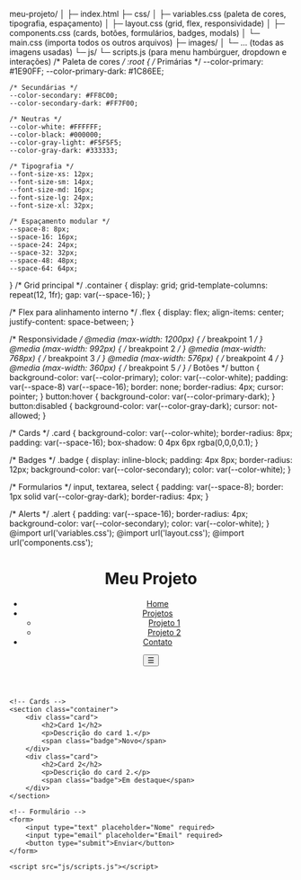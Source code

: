 meu-projeto/
│
├─ index.html
├─ css/
│   ├─ variables.css      (paleta de cores, tipografia, espaçamento)
│   ├─ layout.css         (grid, flex, responsividade)
│   ├─ components.css     (cards, botões, formulários, badges, modals)
│   └─ main.css           (importa todos os outros arquivos)
├─ images/
│   └─ ... (todas as imagens usadas)
└─ js/
    └─ scripts.js         (para menu hambúrguer, dropdown e interações)
    /* Paleta de cores */
:root {
    /* Primárias */
    --color-primary: #1E90FF;
    --color-primary-dark: #1C86EE;

    /* Secundárias */
    --color-secondary: #FF8C00;
    --color-secondary-dark: #FF7F00;

    /* Neutras */
    --color-white: #FFFFFF;
    --color-black: #000000;
    --color-gray-light: #F5F5F5;
    --color-gray-dark: #333333;

    /* Tipografia */
    --font-size-xs: 12px;
    --font-size-sm: 14px;
    --font-size-md: 16px;
    --font-size-lg: 24px;
    --font-size-xl: 32px;

    /* Espaçamento modular */
    --space-8: 8px;
    --space-16: 16px;
    --space-24: 24px;
    --space-32: 32px;
    --space-48: 48px;
    --space-64: 64px;
}
/* Grid principal */
.container {
    display: grid;
    grid-template-columns: repeat(12, 1fr);
    gap: var(--space-16);
}

/* Flex para alinhamento interno */
.flex {
    display: flex;
    align-items: center;
    justify-content: space-between;
}

/* Responsividade */
@media (max-width: 1200px) { /* breakpoint 1 */ }
@media (max-width: 992px)  { /* breakpoint 2 */ }
@media (max-width: 768px)  { /* breakpoint 3 */ }
@media (max-width: 576px)  { /* breakpoint 4 */ }
@media (max-width: 360px)  { /* breakpoint 5 */ }
/* Botões */
button {
    background-color: var(--color-primary);
    color: var(--color-white);
    padding: var(--space-8) var(--space-16);
    border: none;
    border-radius: 4px;
    cursor: pointer;
}
button:hover { background-color: var(--color-primary-dark); }
button:disabled { background-color: var(--color-gray-dark); cursor: not-allowed; }

/* Cards */
.card {
    background-color: var(--color-white);
    border-radius: 8px;
    padding: var(--space-16);
    box-shadow: 0 4px 6px rgba(0,0,0,0.1);
}

/* Badges */
.badge {
    display: inline-block;
    padding: 4px 8px;
    border-radius: 12px;
    background-color: var(--color-secondary);
    color: var(--color-white);
}

/* Formularios */
input, textarea, select {
    padding: var(--space-8);
    border: 1px solid var(--color-gray-dark);
    border-radius: 4px;
}

/* Alerts */
.alert {
    padding: var(--space-16);
    border-radius: 4px;
    background-color: var(--color-secondary);
    color: var(--color-white);
}
@import url('variables.css');
@import url('layout.css');
@import url('components.css');
<!DOCTYPE html>
<html lang="pt-BR">
<head>
    <meta charset="UTF-8">
    <meta name="viewport" content="width=device-width, initial-scale=1.0">
    <title>Meu Projeto CSS3</title>
    <link rel="stylesheet" href="css/main.css">
</head>
<body>
    <!-- Menu -->
    <header class="flex">
        <h1>Meu Projeto</h1>
        <nav>
            <ul class="flex">
                <li><a href="#">Home</a></li>
                <li><a href="#">Projetos</a>
                    <ul class="dropdown">
                        <li><a href="#">Projeto 1</a></li>
                        <li><a href="#">Projeto 2</a></li>
                    </ul>
                </li>
                <li><a href="#">Contato</a></li>
            </ul>
        </nav>
        <button class="hamburger">☰</button>
    </header>

    <!-- Cards -->
    <section class="container">
        <div class="card">
            <h2>Card 1</h2>
            <p>Descrição do card 1.</p>
            <span class="badge">Novo</span>
        </div>
        <div class="card">
            <h2>Card 2</h2>
            <p>Descrição do card 2.</p>
            <span class="badge">Em destaque</span>
        </div>
    </section>

    <!-- Formulário -->
    <form>
        <input type="text" placeholder="Nome" required>
        <input type="email" placeholder="Email" required>
        <button type="submit">Enviar</button>
    </form>

    <script src="js/scripts.js"></script>
</body>
</html>
